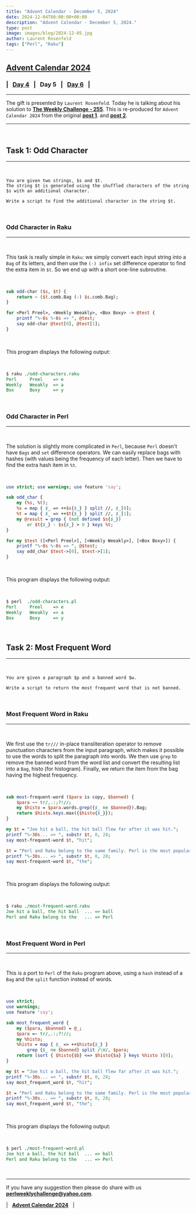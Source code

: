 ```yaml
---
title: "Advent Calendar - December 5, 2024"
date: 2024-12-04T00:00:00+00:00
description: "Advent Calendar - December 5, 2024."
type: post
image: images/blog/2024-12-05.jpg
author: Laurent Rosenfeld
tags: ["Perl", "Raku"]
---
```


## [**Advent Calendar 2024**](/blog/advent-calendar-2024)
### | &nbsp; [**Day 4**](/blog/advent-calendar-2024-12-04) &nbsp; | &nbsp; **Day 5** &nbsp; | &nbsp; [**Day 6**](/blog/advent-calendar-2024-12-06) &nbsp; |
***

The gift is presented by `Laurent Rosenfeld`. Today he is talking about his solution to [**The Weekly Challenge - 255**](/blog/perl-weekly-challenge-255). This is re-produced for `Advent Calendar 2024` from the original [**post 1**](https://blogs.perl.org/users/laurent_r/2024/02/perl-weekly-challenge-255-odd-character.html). and [**post 2**](https://blogs.perl.org/users/laurent_r/2024/02/perl-weekly-challenge-255-most-frequent-word.html).

***

<br>

## Task 1: Odd Character
***

<br>

    You are given two strings, $s and $t.
    The string $t is generated using the shuffled characters of the string $s with an additional character.

    Write a script to find the additional character in the string $t.

<br>

### Odd Character in Raku
***

<br>

This task is really simple in `Raku`: we simply convert each input string into a `Bag` of its letters, and then use the `(-) infix` set difference operator to find the extra item in `$t`. So we end up with a short one-line subroutine.

<br>

```perl
sub odd-char ($s, $t) {
    return ~ ($t.comb.Bag (-) $s.comb.Bag);
}

for <Perl Preel>, <Weekly Weeakly>, <Box Boxy> -> @test {
    printf "%-8s %-8s => ", @test;
    say odd-char @test[0], @test[1];
}
```

<br>

This program displays the following output:

<br>

```perl
$ raku ./odd-characters.raku
Perl     Preel    => e
Weekly   Weeakly  => a
Box      Boxy     => y
```

<br>

### Odd Character in Perl
***

<br>

The solution is slightly more complicated in `Perl`, because `Perl` doesn't have `Bags` and `set` difference operators. We can easily replace bags with hashes (with values being the frequency of each letter). Then we have to find the extra hash item in `%t`.

<br>

```perl
use strict; use warnings; use feature 'say';

sub odd_char {
    my (%s, %t);
    %s = map { $_ => ++$s{$_} } split //, $_[0];
    %t = map { $_ => ++$t{$_} } split //, $_[1];
    my @result = grep { (not defined $s{$_})
        or $t{$_} - $s{$_} > 0 } keys %t;
}

for my $test ([<Perl Preel>], [<Weekly Weeakly>], [<Box Boxy>]) {
    printf "%-8s %-8s => ", @$test;
    say odd_char $test->[0], $test->[1];
}
```

<br>

This program displays the following output:

<br>

```perl
$ perl  ./odd-characters.pl
Perl     Preel    => e
Weekly   Weeakly  => a
Box      Boxy     => y
```

<br>

## Task 2: Most Frequent Word
***

<br>

    You are given a paragraph $p and a banned word $w.

    Write a script to return the most frequent word that is not banned.

<br>

### Most Frequent Word in Raku
***

<br>

We first use the `tr///` in-place transliteration operator to remove punctuation characters from the input paragraph, which makes it possible to use the words to split the paragraph into words. We then use `grep` to remove the banned word from the word list and convert the resulting list into a `Bag`, histo (for histogram). Finally, we return the item from the bag having the highest frequency.

<br>

```perl
sub most-frequent-word ($para is copy, $banned) {
    $para ~~ tr/,.:;?!//;
    my $histo = $para.words.grep({$_ ne $banned}).Bag;
    return $histo.keys.max({$histo{$_}});
}

my $t = "Joe hit a ball, the hit ball flew far after it was hit.";
printf "%-30s... => ", substr $t, 0, 28;
say most-frequent-word $t, "hit";

$t = "Perl and Raku belong to the same family. Perl is the most popular language in the weekly challenge.";
printf "%-30s... => ", substr $t, 0, 28;
say most-frequent-word $t, "the";
```

<br>

This program displays the following output:

<br>

```perl
$ raku ./most-frequent-word.raku
Joe hit a ball, the hit ball  ... => ball
Perl and Raku belong to the   ... => Perl
```

<br>

### Most Frequent Word in Perl
***

<br>

This is a port to `Perl` of the `Raku` program above, using a `hash` instead of a `Bag` and the `split` function instead of words.

<br>

```perl
use strict;
use warnings;
use feature 'say';

sub most_frequent_word {
    my ($para, $banned) = @_;
    $para =~ tr/,.:;?!//;
    my %histo;
    %histo = map { $_ => ++$histo{$_} }
        grep {$_ ne $banned} split /\W/, $para;
    return (sort { $histo{$b} <=> $histo{$a} } keys %histo )[0];
}

my $t = "Joe hit a ball, the hit ball flew far after it was hit.";
printf "%-30s... => ", substr $t, 0, 28;
say most_frequent_word $t, "hit";

$t = "Perl and Raku belong to the same family. Perl is the most popular language in the weekly challenge.";
printf "%-30s... => ", substr $t, 0, 28;
say most_frequent_word $t, "the";
```

<br>

This program displays the following output:

<br>

```perl
$ perl ./most-frequent-word.pl
Joe hit a ball, the hit ball  ... => ball
Perl and Raku belong to the   ... => Perl
```

<br>

***

If you have any suggestion then please do share with us **<perlweeklychallenge@yahoo.com>**.

| &nbsp; [**Advent Calendar 2024**](/blog/advent-calendar-2024) &nbsp; |
